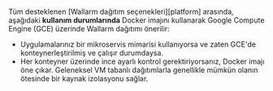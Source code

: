 Tüm desteklenen [Wallarm dağıtım seçenekleri][platform] arasında, aşağıdaki **kullanım durumlarında** Docker imajını kullanarak Google Compute Engine (GCE) üzerinde Wallarm dağıtımı önerilir:

* Uygulamalarınız bir mikroservis mimarisi kullanıyorsa ve zaten GCE'de konteynerleştirilmiş ve çalışır durumdaysa.
* Her konteyner üzerinde ince ayarlı kontrol gerektiriyorsanız, Docker imajı öne çıkar. Geleneksel VM tabanlı dağıtımlarla genellikle mümkün olanın ötesinde bir kaynak izolasyonu sağlar.
